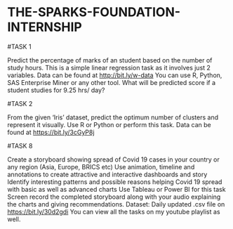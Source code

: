 # THE-SPARKS-FOUNDATION-INTERNSHIP

#TASK 1

Predict the percentage of marks of an student based on the number of study hours. This is a simple linear regression task as it involves just 2 variables. Data can be found at http://bit.ly/w-data You can use R, Python, SAS Enterprise Miner or any other tool. What will be predicted score if a student studies for 9.25 hrs/ day?


#TASK 2

From the given ‘Iris’ dataset, predict the optimum number of clusters and represent it visually. Use R or Python or perform this task. Data can be found at https://bit.ly/3cGyP8j



#TASK 8

Create a storyboard showing spread of Covid 19 cases in your country or any region (Asia, Europe, BRICS etc) Use animation, timeline and annotations to create attractive and interactive dashboards and story Identify interesting patterns and possible reasons helping Covid 19 spread with basic as well as advanced charts Use Tableau or Power BI for this task Screen record the completed storyboard along with your audio explaining the charts and giving recommendations. Dataset: Daily updated .csv file on https://bit.ly/30d2gdi You can view all the tasks on my youtube playlist as well.
